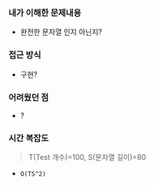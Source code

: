 ### **내가 이해한 문제내용**
- 완전한 문자열 인지 아닌지?

### **접근 방식**
- 구현?

### **어려웠던 점**
- ?

### **시간 복잡도**
> T(Test 개수)=100, S(문자열 길이)=80
  - `O(TS^2)`
